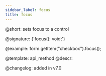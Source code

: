 ```yaml
---
sidebar_label: focus
title: focus
---          
```


@short: sets focus to a control

@signature: {'focus(): void;'}



@example:
form.getItem("checkbox").focus();


@template: api_method
@descr:


@changelog: added in v7.0
